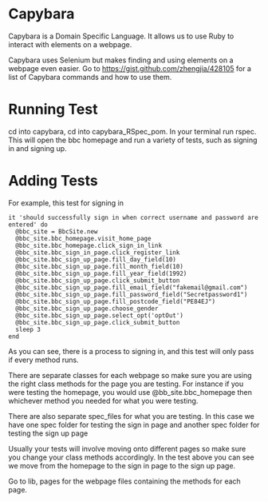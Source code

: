 # Capybara

Capybara is a Domain Specific Language. It allows us to use Ruby to interact with elements on a webpage.

Capybara uses Selenium but makes finding and using elements on a webpage even easier. Go to https://gist.github.com/zhengjia/428105 for a list of Capybara commands and how to use them.

# Running Test

cd into capybara, cd into capybara_RSpec_pom. In your terminal run rspec. This will open the bbc homepage and run a variety of tests, such as signing in and signing up.

# Adding Tests

For example, this test for signing in

```
it 'should successfully sign in when correct username and password are entered' do
  @bbc_site = BbcSite.new
  @bbc_site.bbc_homepage.visit_home_page
  @bbc_site.bbc_homepage.click_sign_in_link
  @bbc_site.bbc_sign_in_page.click_register_link
  @bbc_site.bbc_sign_up_page.fill_day_field(10)
  @bbc_site.bbc_sign_up_page.fill_month_field(10)
  @bbc_site.bbc_sign_up_page.fill_year_field(1992)
  @bbc_site.bbc_sign_up_page.click_submit_button
  @bbc_site.bbc_sign_up_page.fill_email_field("fakemail@gmail.com")
  @bbc_site.bbc_sign_up_page.fill_password_field("Secretpassword1")
  @bbc_site.bbc_sign_up_page.fill_postcode_field("PE84EJ")
  @bbc_site.bbc_sign_up_page.choose_gender
  @bbc_site.bbc_sign_up_page.select_opt('optOut')
  @bbc_site.bbc_sign_up_page.click_submit_button
  sleep 3
end
```
As you can see, there is a process to signing in, and this test will only pass if every method runs.

There are separate classes for each webpage so make sure you are using the right class methods for the page you are testing.
For instance if you were testing the homepage, you would use @bb_site.bbc_homepage then whichever method you needed for what you were testing.

There are also separate spec_files for what you are testing. In this case we have  one spec folder for testing the sign in page and another spec folder for testing the sign up page

Usually your tests will involve moving onto different pages so make sure you change your class methods accordingly. In the test above you can see we move from the homepage to the sign in page to the sign up page.

Go to lib, pages for the webpage files containing the methods for each page.
